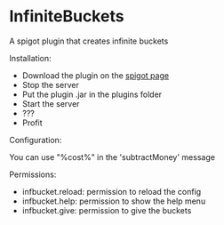 # InfiniteBuckets
A spigot plugin that creates infinite buckets

Installation:

- Download the plugin on the [spigot page](https://www.spigotmc.org/resources/infinite-buckets.78725/)
- Stop the server
- Put the plugin .jar in the plugins folder
- Start the server
- ???
- Profit

Configuration:

You can use "%cost%" in the 'subtractMoney' message

Permissions:

- infbucket.reload: permission to reload the config
- infbucket.help: permission to show the help menu
- infbucket.give: permission to give the buckets
